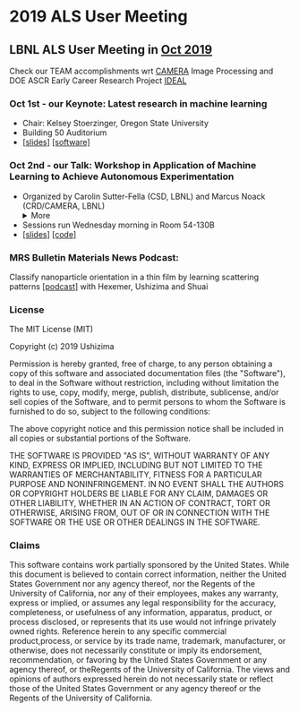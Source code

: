 # 2019 ALS User Meeting
## LBNL ALS User Meeting in [Oct 2019](https://als.lbl.gov/2019-user-meeting-workshops/)
Check our TEAM accomplishments wrt [CAMERA](camera.lbl.gov) Image Processing and DOE ASCR Early Career Research Project [IDEAL](bit.ly/idealdatascience)

### Oct 1st - our Keynote: Latest research in machine learning
- Chair: Kelsey Stoerzinger, Oregon State University
- Building 50 Auditorium
- [[slides]](https://drive.google.com/open?id=1WI7V8-xL1H_7WIclPtta5QvlmmCK-hjW) [[software]](https://sites.google.com/lbl.gov/ideal/software)


### Oct 2nd - our Talk: Workshop in Application of Machine Learning to Achieve Autonomous Experimentation
- Organized by Carolin Sutter-Fella (CSD, LBNL) and Marcus Noack (CRD/CAMERA, LBNL)  <details><summary> More</summary>
  The rate of scientific data acquisition is increasing at an unprecedented pace, e.g., due to faster detectors and improved computations. At the same time, in situ and high-throughput experimentation has become increasingly powerful in revealing mechanisms and synthesis-structure and structure-property relationships on multiple time and lengths scales. In this regard, efficient data evaluation requires the application of automated decision-making algorithms in order to keep pace with the data acquisition. This workshop will bring together experimentalists working on material characterization, synthesis, or high-throughput experimentation and computational researchers providing machine learning/decision-making/data-mining tools for the direct application to experiments. </details>
- Sessions run Wednesday morning in Room 54-130B
- [[slides]](https://drive.google.com/open?id=1WI7V8-xL1H_7WIclPtta5QvlmmCK-hjW) [[code]](danials19_wrkshp.ipynb)

### MRS Bulletin Materials News Podcast: 
Classify nanoparticle orientation in a thin film by learning scattering
patterns [[podcast]](https://www.buzzsprout.com/244633/1444189) with Hexemer, Ushizima and Shuai

### License
The MIT License (MIT)

Copyright (c) 2019 Ushizima

Permission is hereby granted, free of charge, to any person obtaining a copy of this software and associated documentation files (the "Software"), to deal in the Software without restriction, including without limitation the rights to use, copy, modify, merge, publish, distribute, sublicense, and/or sell copies of the Software, and to permit persons to whom the Software is furnished to do so, subject to the following conditions:

The above copyright notice and this permission notice shall be included in all copies or substantial portions of the Software.

THE SOFTWARE IS PROVIDED "AS IS", WITHOUT WARRANTY OF ANY KIND, EXPRESS OR IMPLIED, INCLUDING BUT NOT LIMITED TO THE WARRANTIES OF MERCHANTABILITY, FITNESS FOR A PARTICULAR PURPOSE AND NONINFRINGEMENT. IN NO EVENT SHALL THE AUTHORS OR COPYRIGHT HOLDERS BE LIABLE FOR ANY CLAIM, DAMAGES OR OTHER LIABILITY, WHETHER IN AN ACTION OF CONTRACT, TORT OR OTHERWISE, ARISING FROM, OUT OF OR IN CONNECTION WITH THE SOFTWARE OR THE USE OR OTHER DEALINGS IN THE SOFTWARE.

### Claims
This software contains work partially sponsored by the United States. While this document is believed to contain correct information, neither the United States Government nor any agency thereof, nor the Regents of the University of California, nor any of their employees, makes any warranty, express or implied, or assumes any legal responsibility for the accuracy, completeness, or usefulness of any information, apparatus, product, or process disclosed, or represents that its use would not infringe privately owned rights. Reference herein to any specific commercial product,process, or service by its trade name, trademark, manufacturer, or otherwise, does not necessarily constitute or imply its endorsement, recommendation, or favoring by the United States Government or any agency thereof, or theRegents of the University of California. The views and opinions of authors expressed herein do not necessarily state or reflect those of the United States Government or any agency thereof or the Regents of the University of California.
